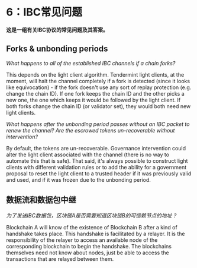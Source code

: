 # 6：IBC常见问题

**这是一组有关IBC协议的常见问题及其答案。**

## Forks & unbonding periods

*What happens to all of the established IBC channels if a chain forks?*

This depends on the light client algorithm. Tendermint light clients, at the moment, will halt the channel completely if a fork is detected (since it looks like equivocation) - if the fork doesn't use any sort of replay protection (e.g. change the chain ID). If one fork keeps the chain ID and the other picks a new one, the one which keeps it would be followed by the light client. If both forks change the chain ID (or validator set), they would both need new light clients.

*What happens after the unbonding period passes without an IBC packet to renew the channel? Are the escrowed tokens un-recoverable without intervention?*

By default, the tokens are un-recoverable. Governance intervention could alter the light client associated with the channel (there is no way to automate this that is safe). That said, it's always possible to construct light clients with different validation rules or to add the ability for a government proposal to reset the light client to a trusted header if it was previously valid and used, and if it was frozen due to the unbonding period.

## 数据流和数据包中继

*为了发送IBC数据包，区块链A是否需要知道区块链B的可信赖节点的地址？*

Blockchain A will know of the existence of Blockchain B after a kind of handshake takes place. This handshake is facilitated by a relayer. It is the responsibility of the relayer to access an available node of the corresponding blockchain to begin the handshake. The blockchains themselves need not know about nodes, just be able to access the transactions that are relayed between them.
